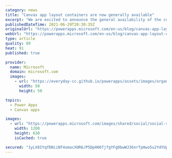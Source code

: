 ```yaml
---
category: news
title: "Canvas app layout containers are now generally available"
excerpt: "We are excited to announce the general availability of the container, horizontal container and vertical container layout controls in canvas apps! These controls help you automatically reflow and resize controls within them to enable easy, no expression layouts in canvas apps."
publishedDateTime: 2021-06-29T20:30:35Z
originalUrl: "https://powerapps.microsoft.com/en-us/blog/canvas-app-layout-containers-are-now-generally-available/"
webUrl: "https://powerapps.microsoft.com/en-us/blog/canvas-app-layout-containers-are-now-generally-available/"
type: article
quality: 89
heat: 91
published: true

provider:
  name: Microsoft
  domain: microsoft.com
  images:
    - url: "https://everyday-cc.github.io/powerapps/assets/images/organizations/microsoft.com-50x50.jpg"
      width: 50
      height: 50

topics:
  - Power Apps
  - Canvas apps

images:
  - url: "https://powerapps.microsoft.com/images/shared/social/social-share-post-ignite.png"
    width: 1200
    height: 630
    isCached: true

secured: "1yLX8IYqfDNiiNf4omacXOR6/P5DpH06TjfgYFg0bwWJ36nrTpHwo5u2YdYUp/zuukStuVq/B/K7esFMhR01gVezE0V59aS/YsZx++2/LX1VhrIV80UsEcefBBHLfTGC3vmSrAKtTmSsTOsMf+DZiFx7tTScBELVl1fD+Y3lsxCTbah8cuOjZZ2nRvHaHK+qwII28DRlY7/N26D4ZmsnqFB5mn+QzJprKlWFt3ngYNHxEiowLOz9tkYmzWvYFJG3PuUjQKC/JBix0b6n2YX1hNJpYh7f5eNX4zckCZ0juwuSF9PdLyEAgWIRXUhAD7KldsRqZVemQrrVGEKpdqhjQv8cpfoknIRUPZIWuImnoa4=;vVuUMpCTamyobPKZKZKw2A=="
---
```


